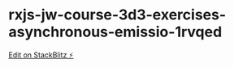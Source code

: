 # rxjs-jw-course-3d3-exercises-asynchronous-emissio-1rvqed

[Edit on StackBlitz ⚡️](https://stackblitz.com/edit/rxjs-jw-course-3d3-exercises-asynchronous-emissio-1rvqed)